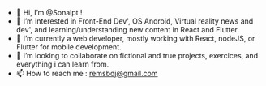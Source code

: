 - 👋 Hi, I’m @Sonalpt !
- 👀 I’m interested in Front-End Dev', OS Android, Virtual reality news and dev', and learning/understanding new content in React and Flutter.
- 🌱 I’m currently a web developer, mostly working with React, nodeJS, or Flutter for mobile development.
- 💞️ I’m looking to collaborate on fictional and true projects, exercices, and everything i can learn from.
- 📫 How to reach me : remsbdj@gmail.com


